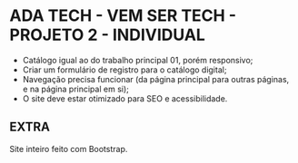 # ADA TECH - VEM SER TECH - PROJETO 2 - INDIVIDUAL

- Catálogo igual ao do trabalho principal 01, porém responsivo;
- Criar um formulário de registro para o catálogo digital;
- Navegação precisa funcionar (da página principal para outras páginas, e na página principal em si);
- O site deve estar otimizado para SEO e acessibilidade.

## EXTRA
Site inteiro feito com Bootstrap.
